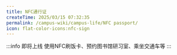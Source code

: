 ```yaml
---
title: NFC通行证
createTime: 2025/03/15 07:32:35
permalink: /campus-wiki/campus-life/NFC passport/
icon: flat-color-icons:nfc-sign
---
```


:::info 即将上线
使用NFC刷饭卡、预约图书馆研习室、乘坐交通车等
:::

